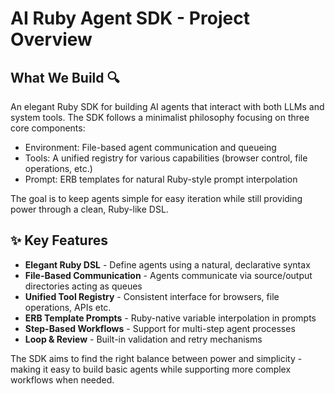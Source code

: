 # AI Ruby Agent SDK - Project Overview

## What We Build 🔍

An elegant Ruby SDK for building AI agents that interact with both LLMs and system tools. The SDK follows a minimalist philosophy focusing on three core components:

- Environment: File-based agent communication and queueing
- Tools: A unified registry for various capabilities (browser control, file operations, etc.)
- Prompt: ERB templates for natural Ruby-style prompt interpolation

The goal is to keep agents simple for easy iteration while still providing power through a clean, Ruby-like DSL.

## ✨ Key Features

- **Elegant Ruby DSL** - Define agents using a natural, declarative syntax
- **File-Based Communication** - Agents communicate via source/output directories acting as queues
- **Unified Tool Registry** - Consistent interface for browsers, file operations, APIs etc.
- **ERB Template Prompts** - Ruby-native variable interpolation in prompts
- **Step-Based Workflows** - Support for multi-step agent processes
- **Loop & Review** - Built-in validation and retry mechanisms

The SDK aims to find the right balance between power and simplicity - making it easy to build basic agents while supporting more complex workflows when needed.
